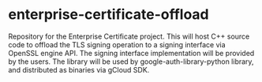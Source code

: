 # enterprise-certificate-offload

Repository for the Enterprise Certificate project. This will host C++ source code to offload the TLS signing operation to a signing interface via OpenSSL engine API. The signing interface implementation will be provided by the users. The library will be used by google-auth-library-python library, and distributed as binaries via gCloud SDK.
